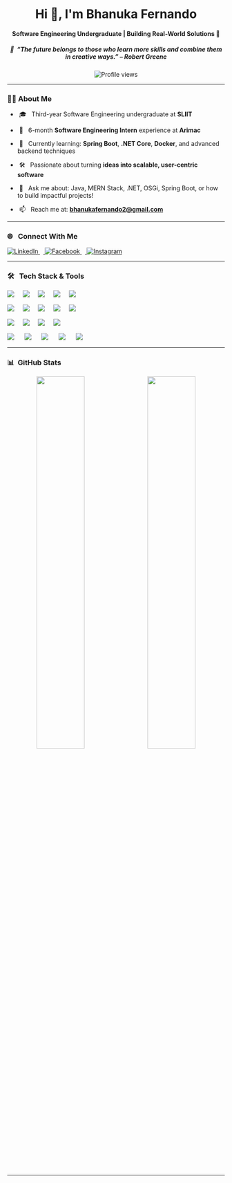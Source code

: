 <h1 align="center">Hi 👋, I'm Bhanuka Fernando</h1>
<h4 align="center">Software Engineering Undergraduate | Building Real-World Solutions 🚀</h4>
<h5 align="center">🧠 &nbsp;“The future belongs to those who learn more skills and combine them in creative ways.” – Robert Greene </h5>

<p align="center">
  <img src="https://komarev.com/ghpvc/?username=bhanuka-fernando&label=Profile%20views&color=0e75b6&style=flat" alt="Profile views" />
</p>

---

### 👨‍💻  About Me

-  &nbsp;🎓 &nbsp; Third-year Software Engineering undergraduate at **SLIIT**
  
-  &nbsp;💼 &nbsp; 6-month **Software Engineering Intern** experience at **Arimac**
  
-  &nbsp;🌱 &nbsp; Currently learning: **Spring Boot**, **.NET Core**, **Docker**, and advanced backend techniques
  
-  &nbsp;🛠️ &nbsp; Passionate about turning **ideas into scalable, user-centric software**
  
-  &nbsp;💬 &nbsp; Ask me about: Java, MERN Stack, .NET, OSGi, Spring Boot, or how to build impactful projects!
  
-  &nbsp;📫 &nbsp; Reach me at: **bhanukafernando2@gmail.com**

---

### 🌐 &nbsp; Connect With Me

<p align="left"> <a href="https://www.linkedin.com/in/bhanuka-fernando/" target="_blank"> <img src="https://img.shields.io/badge/LinkedIn-0077B5?style=for-the-badge&logo=linkedin&logoColor=white" alt="LinkedIn"/> </a> &nbsp;&nbsp;<a href="https://fb.com/bhanuka.fernando" target="_blank"> <img src="https://img.shields.io/badge/Facebook-1877F2?style=for-the-badge&logo=facebook&logoColor=white" alt="Facebook"/> </a> &nbsp;&nbsp;<a href="https://instagram.com/bhanuka_fd" target="_blank"> <img src="https://img.shields.io/badge/Instagram-E4405F?style=for-the-badge&logo=instagram&logoColor=white" alt="Instagram"/> </a> </p>

---

### 🛠️ &nbsp; Tech Stack & Tools

<p align="center">
  <!-- Languages -->
<!-- Languages -->
<p>
  <img src="https://img.shields.io/badge/Java-007396?style=flat-square&logo=java&logoColor=white"/> &nbsp;&nbsp;&nbsp;
  <img src="https://img.shields.io/badge/JavaScript-F7DF1E?style=flat-square&logo=javascript&logoColor=black"/> &nbsp;&nbsp;&nbsp;
  <img src="https://img.shields.io/badge/TypeScript-3178C6?style=flat-square&logo=typescript&logoColor=white"/> &nbsp;&nbsp;&nbsp;
  <img src="https://img.shields.io/badge/C%23-239120?style=flat-square&logo=c-sharp&logoColor=white"/> &nbsp;&nbsp;&nbsp;
  <img src="https://img.shields.io/badge/Python-3776AB?style=flat-square&logo=python&logoColor=white"/>
</p>

<!-- Frameworks -->
<p>
  <img src="https://img.shields.io/badge/React-61DAFB?style=flat-square&logo=react&logoColor=black"/> &nbsp;&nbsp;&nbsp;
  <img src="https://img.shields.io/badge/Node.js-339933?style=flat-square&logo=node.js&logoColor=white"/> &nbsp;&nbsp;&nbsp;
  <img src="https://img.shields.io/badge/Express.js-000000?style=flat-square&logo=express&logoColor=white"/> &nbsp;&nbsp;&nbsp;
  <img src="https://img.shields.io/badge/Spring_Boot-6DB33F?style=flat-square&logo=spring-boot&logoColor=white"/> &nbsp;&nbsp;&nbsp;
  <img src="https://img.shields.io/badge/.NET-512BD4?style=flat-square&logo=dotnet&logoColor=white"/>
</p>

<!-- Databases -->
<p>
  <img src="https://img.shields.io/badge/MongoDB-47A248?style=flat-square&logo=mongodb&logoColor=white"/> &nbsp;&nbsp;&nbsp;
  <img src="https://img.shields.io/badge/MySQL-4479A1?style=flat-square&logo=mysql&logoColor=white"/> &nbsp;&nbsp;&nbsp;
  <img src="https://img.shields.io/badge/Oracle-F80000?style=flat-square&logo=oracle&logoColor=white"/> &nbsp;&nbsp;&nbsp;
  <img src="https://img.shields.io/badge/SQL_Server-CC2927?style=flat-square&logo=microsoft-sql-server&logoColor=white"/>
</p>


  <!-- Dev Tools -->
<p align="left">
  <img src="https://img.shields.io/badge/Git-F05032?style=flat-square&logo=git&logoColor=white"/> &nbsp;&nbsp;&nbsp;&nbsp;
  <img src="https://img.shields.io/badge/GitHub-181717?style=flat-square&logo=github&logoColor=white"/> &nbsp;&nbsp;&nbsp;&nbsp;
  <img src="https://img.shields.io/badge/Docker-2496ED?style=flat-square&logo=docker&logoColor=white"/> &nbsp;&nbsp;&nbsp;&nbsp;
  <img src="https://img.shields.io/badge/Postman-FF6C37?style=flat-square&logo=postman&logoColor=white"/> &nbsp;&nbsp;&nbsp;&nbsp;
  <img src="https://img.shields.io/badge/Figma-F24E1E?style=flat-square&logo=figma&logoColor=white"/>
</p>



---

### 📊&nbsp;  GitHub Stats

<p align="center"> <img width="47%" src="https://github-readme-stats.vercel.app/api?username=bhanuka-fernando&show_icons=true&theme=github_dark&hide_title=false&hide_border=true&include_all_commits=true&count_private=true" /> &nbsp;&nbsp;&nbsp; <img width="47%" src="https://github-readme-stats.vercel.app/api/top-langs/?username=bhanuka-fernando&layout=compact&theme=github_dark&hide_border=true&langs_count=8"/> </p>

---

